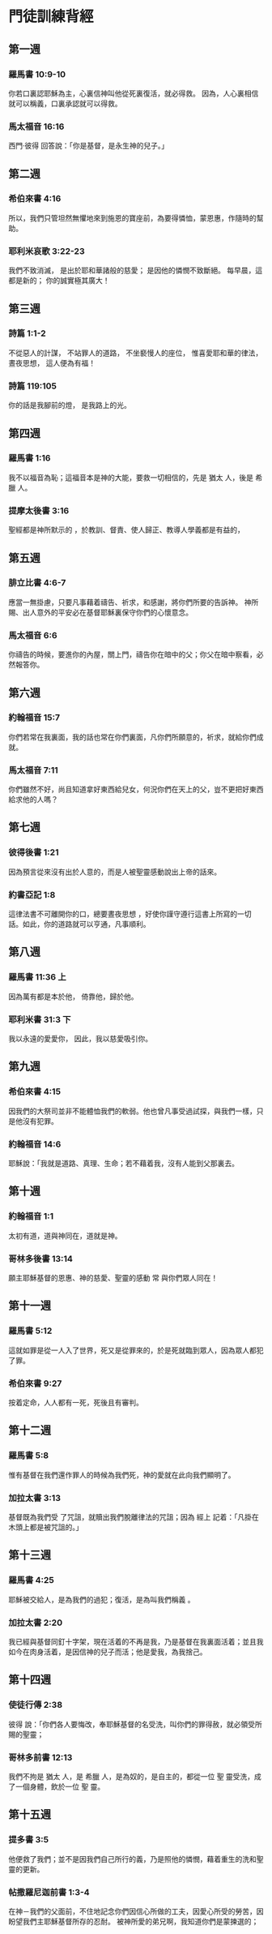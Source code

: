 # 門徒訓練背經

## 第一週

### 羅馬書 10:9-10

你若口裏認耶穌為主，心裏信神叫他從死裏復活，就必得救。 因為，人心裏相信就可以稱義，口裏承認就可以得救。

### 馬太福音 16:16

西門‧彼得 回答說：「你是基督，是永生神的兒子。」

## 第二週

### 希伯來書 4:16

所以，我們只管坦然無懼地來到施恩的寶座前，為要得憐恤，蒙恩惠，作隨時的幫助。

### 耶利米哀歌 3:22-23

我們不致消滅， 是出於耶和華諸般的慈愛； 是因他的憐憫不致斷絕。 每早晨，這都是新的； 你的誠實極其廣大！

## 第三週

### 詩篇 1:1-2

不從惡人的計謀， 不站罪人的道路， 不坐褻慢人的座位， 惟喜愛耶和華的律法， 晝夜思想， 這人便為有福！

### 詩篇 119:105

你的話是我腳前的燈， 是我路上的光。

## 第四週

### 羅馬書 1:16

我不以福音為恥；這福音本是神的大能，要救一切相信的，先是 猶太 人，後是 希臘 人。

### 提摩太後書 3:16

聖經都是神所默示的 ，於教訓、督責、使人歸正、教導人學義都是有益的，

## 第五週

### 腓立比書 4:6-7

應當一無掛慮，只要凡事藉着禱告、祈求，和感謝，將你們所要的告訴神。 神所賜、出人意外的平安必在基督耶穌裏保守你們的心懷意念。

### 馬太福音 6:6

你禱告的時候，要進你的內屋，關上門，禱告你在暗中的父；你父在暗中察看，必然報答你。

## 第六週

### 約翰福音 15:7

你們若常在我裏面，我的話也常在你們裏面，凡你們所願意的，祈求，就給你們成就。

### 馬太福音 7:11

你們雖然不好，尚且知道拿好東西給兒女，何況你們在天上的父，豈不更把好東西給求他的人嗎？

## 第七週

### 彼得後書 1:21

因為預言從來沒有出於人意的，而是人被聖靈感動說出上帝的話來。

### 約書亞記 1:8

這律法書不可離開你的口，總要晝夜思想 ，好使你謹守遵行這書上所寫的一切話。如此，你的道路就可以亨通，凡事順利。

## 第八週

### 羅馬書 11:36 上

因為萬有都是本於他， 倚靠他，歸於他。

### 耶利米書 31:3 下

我以永遠的愛愛你， 因此，我以慈愛吸引你。

## 第九週

### 希伯來書 4:15

因我們的大祭司並非不能體恤我們的軟弱。他也曾凡事受過試探，與我們一樣，只是他沒有犯罪。

### 約翰福音 14:6

耶穌說：「我就是道路、真理、生命；若不藉着我，沒有人能到父那裏去。

## 第十週

### 約翰福音 1:1

太初有道，道與神同在，道就是神。

### 哥林多後書 13:14

願主耶穌基督的恩惠、神的慈愛、聖靈的感動 常 與你們眾人同在！

## 第十一週

### 羅馬書 5:12

這就如罪是從一人入了世界，死又是從罪來的，於是死就臨到眾人，因為眾人都犯了罪。

### 希伯來書 9:27

按着定命，人人都有一死，死後且有審判。

## 第十二週

### 羅馬書 5:8

惟有基督在我們還作罪人的時候為我們死，神的愛就在此向我們顯明了。

### 加拉太書 3:13

基督既為我們受 了咒詛，就贖出我們脫離律法的咒詛；因為 經上 記着：「凡掛在木頭上都是被咒詛的。」

## 第十三週

### 羅馬書 4:25

耶穌被交給人，是為我們的過犯；復活，是為叫我們稱義 。

### 加拉太書 2:20

我已經與基督同釘十字架，現在活着的不再是我，乃是基督在我裏面活着；並且我如今在肉身活着，是因信神的兒子而活；他是愛我，為我捨己。

## 第十四週

### 使徒行傳 2:38

彼得 說：「你們各人要悔改，奉耶穌基督的名受洗，叫你們的罪得赦，就必領受所賜的聖靈；

### 哥林多前書 12:13

我們不拘是 猶太 人，是 希臘 人，是為奴的，是自主的，都從一位 聖 靈受洗，成了一個身體，飲於一位 聖 靈。

## 第十五週

### 提多書 3:5

他便救了我們；並不是因我們自己所行的義，乃是照他的憐憫，藉着重生的洗和聖靈的更新。

### 帖撒羅尼迦前書 1:3-4

在神－我們的父面前，不住地記念你們因信心所做的工夫，因愛心所受的勞苦，因盼望我們主耶穌基督所存的忍耐。 被神所愛的弟兄啊，我知道你們是蒙揀選的；
